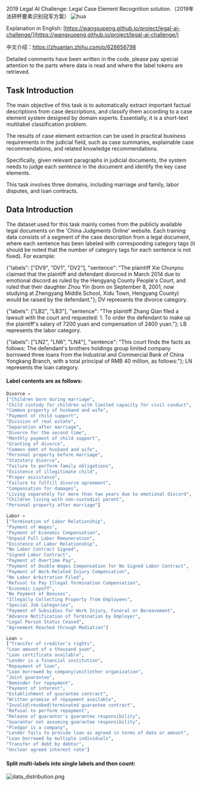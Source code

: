 2019 Legal AI Challenge: Legal Case Element Recognition solution.（2019年法研杯要素识别冠军方案）
![hua](./pic/hua.png)

Explanation in English: [https://wangxupeng.github.io/project/legal-ai-challenge/](https://wangxupeng.github.io/project/legal-ai-challenge/)

中文介绍：https://zhuanlan.zhihu.com/p/628656798

Detailed comments have been written in the code, please pay special attention to the parts where data is read and where the label tokens are retrieved.


## __Task Introduction__
The main objective of this task is to automatically extract important factual descriptions from case descriptions, and classify them according to a case element system designed by domain experts. Essentially, it is a short-text multilabel classification problem.

The results of case element extraction can be used in practical business requirements in the judicial field, such as case summaries, explainable case recommendations, and related knowledge recommendations.

Specifically, given relevant paragraphs in judicial documents, the system needs to judge each sentence in the document and identify the key case elements.

This task involves three domains, including marriage and family, labor disputes, and loan contracts.

## __Data Introduction__
The dataset used for this task mainly comes from the publicly available legal documents on the 'China Judgments Online' website. Each training data consists of a segment of the case description from a legal document, where each sentence has been labeled with corresponding category tags (it should be noted that the number of category tags for each sentence is not fixed). For example:

{"labels": ["DV9", "DV1", "DV2"], "sentence": "The plaintiff Xie Chunyou claimed that the plaintiff and defendant divorced in March 2014 due to emotional discord as ruled by the Hengyang County People's Court, and ruled that their daughter Zhou Yin (born on September 8, 2001, now studying at Zhengyang Middle School, Xidu Town, Hengyang County) would be raised by the defendant."}; DV represents the divorce category.

{"labels": ["LB2", "LB3"], "sentence": "The plaintiff Zhang Qian filed a lawsuit with the court and requested: 1. To order the defendant to make up the plaintiff's salary of 7200 yuan and compensation of 2400 yuan."}; LB represents the labor category.

{"labels": ["LN2", "LN6", "LN4"], "sentence": "This court finds the facts as follows: The defendant's brothers holdings group limited company borrowed three loans from the Industrial and Commercial Bank of China Yongkang Branch, with a total principal of RMB 40 million, as follows:"}; LN represents the loan category.

#### Label contents are as follows:

```python
Divorce = 
["Children born during marriage",
"Child custody for children with limited capacity for civil conduct",
"Common property of husband and wife",
"Payment of child support",
"Division of real estate",
"Separation after marriage",
"Divorce for the second time",
"Monthly payment of child support",
"Granting of divorce",
"Common debt of husband and wife",
"Personal property before marriage",
"Statutory divorce",
"Failure to perform family obligations",
"Existence of illegitimate child",
"Proper assistance",
"Failure to fulfill divorce agreement",
"Compensation for damages",
"Living separately for more than two years due to emotional discord",
"Children living with non-custodial parent",
"Personal property after marriage"]

Labor = 
["Termination of Labor Relationship",
"Payment of Wages",
"Payment of Economic Compensation",
"Unpaid Full Labor Remuneration",
"Existence of Labor Relationship",
"No Labor Contract Signed",
"Signed Labor Contract",
"Payment of Overtime Pay",
"Payment of Double Wages Compensation for No Signed Labor Contract",
"Payment of Work-Related Injury Compensation",
"No Labor Arbitration Filed",
"Refusal to Pay Illegal Termination Compensation",
"Economic Layoff",
"No Payment of Bonuses",
"Illegally Collecting Property from Employees",
"Special Job Categories",
"Payment of Subsidies for Work Injury, Funeral or Bereavement",
"Advance Notification of Termination by Employer",
"Legal Person Status Ceased",
"Agreement Reached through Mediation"]

Loan = 
["Transfer of creditor's rights",
"Loan amount of x thousand yuan",
"Loan certificate available",
"Lender is a financial institution",
"Repayment of loan",
"Loan borrowed by company|unit|other organization",
"Joint guarantee",
"Reminder for repayment",
"Payment of interest",
"Establishment of guarantee contract",
"Written promise of repayment available",
"Invalid|revoked|terminated guarantee contract",
"Refusal to perform repayment",
"Release of guarantor's guarantee responsibility",
"Guarantor not assuming guarantee responsibility",
"Pledgor is a company",
"Lender fails to provide loan as agreed in terms of date or amount",
"Loan borrowed by multiple individuals",
"Transfer of debt by debtor",
"Unclear agreed interest rate"]
```

#### Split multi-labels into single labels and then count:
![data_distribution.png](,/pic/data_distribution.png "")

